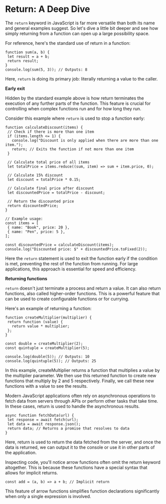 # Return: A Deep Dive

The `return` keyword in JavaScript is far more versatile than both its name and general examples suggest. So let's dive a little bit deeper and see how simply returning from a function can open up a large possibility space.

For reference, here's the standard use of return in a function:

```
function sum(a, b) {
 let result = a + b;
 return result;
}
console.log(sum(5, 3)); // Outputs: 8
```

Here, `return` is doing its primary job: literally returning a value to the caller.

**Early exit**

Hidden by the standard example above is how return terminates the execution of any further parts of the function. This feature is crucial for controlling when complex functions run and for how long they run.

Consider this example where `return` is used to stop a function early:

```
function calculateDiscount(items) {
 // Check if there is more than one item
 if (items.length <= 1) {
   console.log("Discount is only applied when there are more than one item.");
   return; // Exits the function if not more than one item
 }

 // Calculate total price of all items
 let totalPrice = items.reduce((sum, item) => sum + item.price, 0);

 // Calculate 15% discount
 let discount = totalPrice * 0.15;

 // Calculate final price after discount
 let discountedPrice = totalPrice - discount;

 // Return the discounted price
 return discountedPrice;
}

// Example usage:
const items = [
 { name: "Book", price: 20 },
 { name: "Pen", price: 5 },
];

const discountedPrice = calculateDiscount(items);
console.log("Discounted price: $" + discountedPrice.toFixed(2));
```

Here the `return` statement is used to exit the function early if the condition is met, preventing the rest of the function from running. For large applications, this approach is essential for speed and efficiency.

**Returning functions**

`return` doesn't just terminate a process and return a value. It can also return functions, also called higher-order functions. This is a powerful feature that can be used to create configurable functions or for currying.

Here's an example of returning a function:

```
function createMultiplier(multiplier) {
 return function (value) {
   return value * multiplier;
 };
}

const double = createMultiplier(2);
const quintuple = createMultiplier(5);

console.log(double(5)); // Outputs: 10
console.log(quintuple(5)); // Outputs: 25
```

In this example, createMultiplier returns a function that multiplies a value by the multiplier parameter. We then use this returned function to create new functions that multiply by 2 and 5 respectively. Finally, we call these new functions with a value to see the results.

Modern JavaScript applications often rely on asynchronous operations to fetch data from servers through APIs or perform other tasks that take time. In these cases, return is used to handle the asynchronous results.

```
async function fetchData(url) {
 let response = await fetch(url);
 let data = await response.json();
 return data; // Returns a promise that resolves to data
}
```

Here, return is used to return the data fetched from the server, and once the data is returned, we can output it to the console or use it in other parts of the application.

Inspecting code, you'll notice arrow functions often omit the return keyword altogether. This is because these functions have a special syntax that allows for implicit returns.

`const add = (a, b) => a + b; // Implicit return`

This feature of arrow functions simplifies function declarations significantly when only a single expression is involved.
